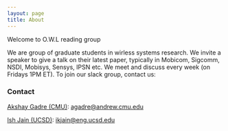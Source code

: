 ```yaml
---
layout: page
title: About
---
```


<p class="message">
  Welcome to O.W.L reading group
</p>

We are group of graduate students in wirless systems research. We invite a speaker to give a talk on their latest paper, typically in Mobicom, Sigcomm, NSDI, Mobisys, Sensys, IPSN etc. We meet and discuss every week (on Fridays 1PM ET). To join our slack group, contact us: 

### Contact
[Akshay Gadre (CMU)](https://www.akshaygadre.com/): agadre@andrew.cmu.edu

[Ish Jain (UCSD)](https://ishjain.github.io/): ikjain@eng.ucsd.edu


